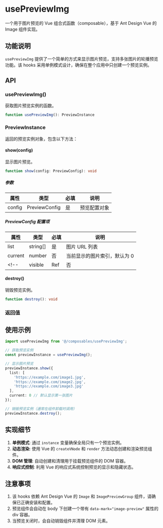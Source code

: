# usePreviewImg

一个用于图片预览的 Vue 组合式函数（composable），基于 Ant Design Vue 的 Image 组件实现。

## 功能说明

`usePreviewImg` 提供了一个简单的方式来显示图片预览，支持多张图片的轮播预览功能。该 hooks 采用单例模式设计，确保在整个应用中只创建一个预览实例。

## API

### usePreviewImg()

获取图片预览实例的函数。

```ts
function usePreviewImg(): PreviewInstance
```

### PreviewInstance

返回的预览实例对象，包含以下方法：

#### show(config)

显示图片预览。

```ts
function show(config: PreviewConfig): void
```

##### 参数

| 属性 | 类型 | 必填 | 说明 |
|------|------|------|------|
| config | PreviewConfig | 是 | 预览配置对象 |

##### PreviewConfig 配置项

| 属性 | 类型 | 必填 | 说明 |
|------|------|------|------|
| list | string[] | 是 | 图片 URL 列表 |
| current | number | 否 | 当前显示的图片索引，默认为 0 |
<!-- | visible | Ref<boolean> | 否 | 控制预览显示状态的 Ref 对象 | -->

#### destroy()

销毁预览实例。

```ts
function destroy(): void
```

### 返回值

## 使用示例

```ts
import usePreviewImg from '@/composables/usePreviewImg';

// 获取预览实例
const previewInstance = usePreviewImg();

// 显示图片预览
previewInstance.show({
  list: [
    'https://example.com/image1.jpg',
    'https://example.com/image2.jpg',
    'https://example.com/image3.jpg'
  ],
  current: 0 // 默认显示第一张图片
});

// 销毁预览实例（通常在组件卸载时调用）
previewInstance.destroy();
```

## 实现细节

1. **单例模式**: 通过 `instance` 变量确保全局只有一个预览实例。
2. **动态渲染**: 使用 Vue 的 `createVNode` 和 `render` 方法动态创建和渲染预览组件。
3. **DOM 管理**: 自动创建和清理用于挂载预览组件的 DOM 容器。
4. **响应式控制**: 利用 Vue 的响应式系统控制预览的显示和隐藏状态。

## 注意事项

1. 该 hooks 依赖 Ant Design Vue 的 `Image` 和 `ImagePreviewGroup` 组件，请确保已正确安装和配置。
2. 预览组件会自动在 body 下创建一个带有 `data-mark="image-preview"` 属性的 div 容器。
3. 当预览关闭时，会自动销毁组件并清理 DOM 元素。
